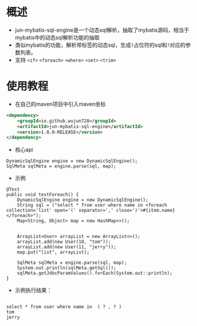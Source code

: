 # 概述

- jun-mybatis-sql-engine是一个动态sql解析，抽取了mybatis源码，相当于mybatis中的动态sql解析功能的抽取
- 类似mybatis的功能，解析带标签的动态sql，生成`?`占位符的sql和`?`对应的参数列表。
- 支持 `<if>` `<foreach>` `<where>` `<set>` `<trim>`

# 使用教程

- 在自己的maven项目中引入maven坐标
```xml
<dependency>
    <groupId>io.github.wujun728</groupId>
    <artifactId>jun-mybatis-sql-engine</artifactId>
    <version>1.0.0-RELEASE</version>
</dependency>
```

- 核心api
```
DynamicSqlEngine engine = new DynamicSqlEngine();
SqlMeta sqlMeta = engine.parse(sql, map);
```
- 示例
```
@Test
public void testForeach() {
    DynamicSqlEngine engine = new DynamicSqlEngine();
    String sql = ("select * from user where name in <foreach collection='list' open='(' separator=',' close=')'>#{item.name}</foreach>");
    Map<String, Object> map = new HashMap<>();


    ArrayList<User> arrayList = new ArrayList<>();
    arrayList.add(new User(10, "tom"));
    arrayList.add(new User(11, "jerry"));
    map.put("list", arrayList);
  
    SqlMeta sqlMeta = engine.parse(sql, map);
    System.out.println(sqlMeta.getSql());
    sqlMeta.getJdbcParamValues().forEach(System.out::println);
}

```

- 示例执行结果：
```

select * from user where name in  ( ? , ? ) 
tom
jerry
```

